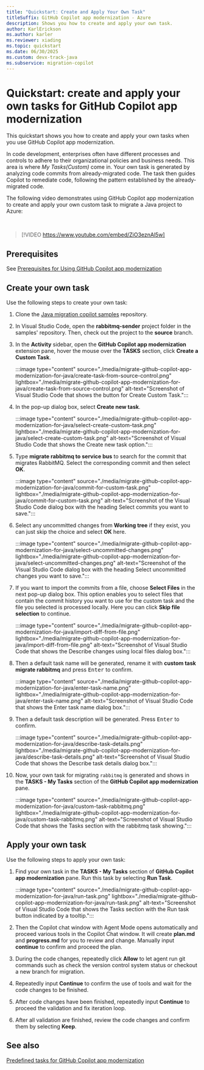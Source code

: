 ```yaml
---
title: "Quickstart: Create and Apply Your Own Task"
titleSuffix: GitHub Copilot app modernization - Azure
description: Shows you how to create and apply your own task.
author: KarlErickson
ms.author: karler
ms.reviewer: xiading
ms.topic: quickstart
ms.date: 06/30/2025
ms.custom: devx-track-java
ms.subservice: migration-copilot
---
```


# Quickstart: create and apply your own tasks for GitHub Copilot app modernization

This quickstart shows you how to create and apply your own tasks when you use GitHub Copilot app modernization.

In code development, enterprises often have different processes and controls to adhere to their organizational policies and business needs. This area is where *My Tasks(Custom)* come in. Your own task is generated by analyzing code commits from already-migrated code. The task then guides Copilot to remediate code, following the pattern established by the already-migrated code.

The following video demonstrates using GitHub Copilot app modernization to create and apply your own custom task to migrate a Java project to Azure:

<br>

> [!VIDEO https://www.youtube.com/embed/ZiO3eznAl5w]

## Prerequisites
See [Prerequisites for Using GitHub Copilot app modernization](migrate-github-copilot-app-modernization-for-java-quickstart-prerequisites.md)

## Create your own task

Use the following steps to create your own task:

1. Clone the [Java migration copilot samples](https://github.com/Azure-Samples/java-migration-copilot-samples) repository.

1. In Visual Studio Code, open the **rabbitmq-sender** project folder in the samples' repository. Then, check out the project to the **source** branch.

1. In the **Activity** sidebar, open the **GitHub Copilot app modernization** extension pane, hover the mouse over the **TASKS** section, click **Create a Custom Task**.

   :::image type="content" source="./media/migrate-github-copilot-app-modernization-for-java/create-task-from-source-control.png" lightbox="./media/migrate-github-copilot-app-modernization-for-java/create-task-from-source-control.png" alt-text="Screenshot of Visual Studio Code that shows the button for Create Custom Task.":::

1. In the pop-up dialog box, select **Create new task**.

   :::image type="content" source="./media/migrate-github-copilot-app-modernization-for-java/select-create-custom-task.png" lightbox="./media/migrate-github-copilot-app-modernization-for-java/select-create-custom-task.png" alt-text="Screenshot of Visual Studio Code that shows the Create new task option.":::

1. Type **migrate rabbitmq to service bus** to search for the commit that migrates RabbitMQ. Select the corresponding commit and then select **OK**.

   :::image type="content" source="./media/migrate-github-copilot-app-modernization-for-java/commit-for-custom-task.png" lightbox="./media/migrate-github-copilot-app-modernization-for-java/commit-for-custom-task.png" alt-text="Screenshot of the Visual Studio Code dialog box with the heading Select commits you want to save.":::

1. Select any uncommitted changes from **Working tree** if they exist, you can just skip the choice and select **OK** here.

    :::image type="content" source="./media/migrate-github-copilot-app-modernization-for-java/select-uncommitted-changes.png" lightbox="./media/migrate-github-copilot-app-modernization-for-java/select-uncommitted-changes.png" alt-text="Screenshot of the Visual Studio Code dialog box with the heading Select uncommitted changes you want to save.":::

1. If you want to import the commits from a file, choose **Select Files** in the next pop-up dialog box. This option enables you to select files that contain the commit history you want to use for the custom task and the file you selected is processed locally. Here you can click **Skip file selection** to continue. 

   :::image type="content" source="./media/migrate-github-copilot-app-modernization-for-java/import-diff-from-file.png" lightbox="./media/migrate-github-copilot-app-modernization-for-java/import-diff-from-file.png" alt-text="Screenshot of Visual Studio Code that shows the Describe changes using local files dialog box.":::

1. Then a default task name will be generated, rename it with **custom task migrate rabbitmq** and press <kbd>Enter</kbd> to confirm.

   :::image type="content" source="./media/migrate-github-copilot-app-modernization-for-java/enter-task-name.png" lightbox="./media/migrate-github-copilot-app-modernization-for-java/enter-task-name.png" alt-text="Screenshot of Visual Studio Code that shows the Enter task name dialog box.":::

1. Then a default task description will be generated. Press <kbd>Enter</kbd> to confirm.

   :::image type="content" source="./media/migrate-github-copilot-app-modernization-for-java/describe-task-details.png" lightbox="./media/migrate-github-copilot-app-modernization-for-java/describe-task-details.png" alt-text="Screenshot of Visual Studio Code that shows the Describe task details dialog box.":::

1. Now, your own task for migrating `rabbitmq` is generated and shows in the **TASKS - My Tasks** section of the **GitHub Copilot app modernization** pane.

   :::image type="content" source="./media/migrate-github-copilot-app-modernization-for-java/custom-task-rabbitmq.png" lightbox="./media/migrate-github-copilot-app-modernization-for-java/custom-task-rabbitmq.png" alt-text="Screenshot of Visual Studio Code that shows the Tasks section with the rabbitmq task showing.":::

## Apply your own task

Use the following steps to apply your own task:

1. Find your own task in the **TASKS - My Tasks** section of **GitHub Copilot app modernization** pane. Run this task by selecting **Run Task**.

   :::image type="content" source="./media/migrate-github-copilot-app-modernization-for-java/run-task.png" lightbox="./media/migrate-github-copilot-app-modernization-for-java/run-task.png" alt-text="Screenshot of Visual Studio Code that shows the Tasks section with the Run task button indicated by a tooltip.":::

1. Then the Copilot chat window with Agent Mode opens automatically and proceed various tools in the Copilot Chat window. It will create **plan.md** and **progress.md** for you to review and change. Manually input **continue** to confirm and proceed the plan.

1. During the code changes, repeatedly click **Allow** to let agent run git commands such as check the version control system status or checkout a new branch for migration.

1. Repeatedly input **Continue** to confirm the use of tools and wait for the code changes to be finished.

1. After code changes have been finished, repeatedly input **Continue** to proceed the validation and fix iteration loop.

1. After all validation are finished, review the code changes and confirm them by selecting **Keep**.

## See also

[Predefined tasks for GitHub Copilot app modernization](migrate-github-copilot-app-modernization-for-java-predefined-tasks.md)
